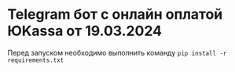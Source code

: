 # Telegram бот с онлайн оплатой ЮKassa от 19.03.2024

Перед запуском необходимо выполнить команду ```pip install -r requirements.txt```
